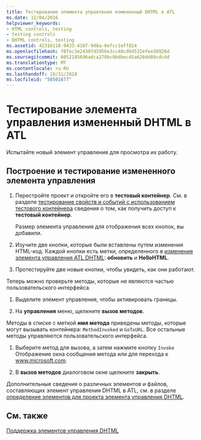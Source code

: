 ```yaml
---
title: Тестирование элемента управления измененный DHTML в ATL
ms.date: 11/04/2016
helpviewer_keywords:
- HTML controls, testing
- testing controls
- DHTML controls, testing
ms.assetid: 42316118-9433-410f-9d8a-0efcc1eff824
ms.openlocfilehash: f0fec3e2430fd5956e3cc48cd64532efee30926d
ms.sourcegitcommit: 6052185696adca270bc9bdbec45a626dd89cdcdd
ms.translationtype: MT
ms.contentlocale: ru-RU
ms.lasthandoff: 10/31/2018
ms.locfileid: "50501677"
---
```

# <a name="testing-the-modified-atl-dhtml-control"></a>Тестирование элемента управления измененный DHTML в ATL

Испытайте новый элемент управления для просмотра их работу.

## <a name="to-build-and-test-the-modified-control"></a>Построение и тестирование измененного элемента управления

1. Перестройте проект и откройте его в **тестовый контейнер**. См. в разделе [тестирование свойств и событий с использованием тестового контейнера](../mfc/testing-properties-and-events-with-test-container.md) сведения о том, как получить доступ к **тестовый контейнер**.

   Размер элемента управления для отображения всех кнопок, вы добавили.

1. Изучите две кнопки, которые были вставлены путем изменения HTML-код. Каждой кнопки есть метки, определенного в [изменение элемента управления ATL DHTML](../atl/modifying-the-atl-dhtml-control.md): **обновить** и **HelloHTML**.

1. Протестируйте две новые кнопки, чтобы увидеть, как они работают.

Теперь можно проверьте методы, которые не являются частью пользовательского интерфейса.

1. Выделите элемент управления, чтобы активировать границы.

1. На **управления** меню, щелкните **вызов методов**.

Методы в списке с меткой **имя метода** приведены методы, которые могут вызывать контейнера: `MethodInvoked` и `GoToURL`. Все остальные методы управляются пользовательского интерфейса.

1. Выберите метод для вызова, а затем нажмите кнопку `Invoke` Отображение окна сообщения метода или для перехода к www.microsoft.com.

1. В **вызов методов** диалоговом окне щелкните **закрыть**.

Дополнительные сведения о различных элементов и файлов, составляющих элемент управления DHTML в ATL, см. в разделе [определение элементов для проекта элемента управления DHTML](../atl/identifying-the-elements-of-the-dhtml-control-project.md).

## <a name="see-also"></a>См. также

[Поддержка элементов управления DHTML](../atl/atl-support-for-dhtml-controls.md)
